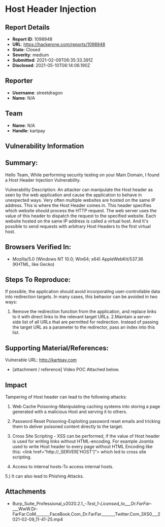 # Host Header Injection

## Report Details
- **Report ID**: 1098948
- **URL**: https://hackerone.com/reports/1098948
- **State**: Closed
- **Severity**: medium
- **Submitted**: 2021-02-09T06:35:33.391Z
- **Disclosed**: 2021-05-10T06:14:06.190Z

## Reporter
- **Username**: streetdragon
- **Name**: N/A

## Team
- **Name**: N/A
- **Handle**: kartpay

## Vulnerability Information
## Summary:
Hello Team,
While performing security testing on your Main Domain, I found a Host Header Injection Vulnerability.

Vulnerability Description:
An attacker can manipulate the Host header as seen by the web application and cause the application to behave in unexpected ways.
Very often multiple websites are hosted on the same IP address. This is where the Host Header comes in. This header specifies which website should process the HTTP request. The web server uses the value of this header to dispatch the request to the specified website. Each website hosted on the same IP address is called a virtual host. And It's possible to send requests with arbitrary Host Headers to the first virtual host.

## Browsers Verified In:

  * Mozilla/5.0 (Windows NT 10.0; Win64; x64) AppleWebKit/537.36 (KHTML, like Gecko) 

## Steps To Reproduce:
If possible, the application should avoid incorporating user-controllable data into redirection targets. In many cases, this behavior can be avoided in two ways:

  1. Remove the redirection function from the application, and replace links to it with direct links to the relevant target URLs.
  2.Maintain a server-side list of all URLs that are permitted for redirection. Instead of passing the target URL as a parameter to the redirector, pass an index into this list.

## Supporting Material/References:
Vulnerable URL: http://kartpay.com

  * [attachment / reference]
Video POC Attached below.

## Impact

Tampering of Host header can lead to the following attacks:
1) Web Cache Poisoning-Manipulating caching systems into storing a page generated with a malicious Host and serving it to others.

2) Password Reset Poisoning-Exploiting password reset emails and tricking them to deliver poisoned content directly to the target.

3) Cross Site Scripting - XSS can be performed, if the value of Host header is used for writing links without HTML-encoding. For example Joomla used to write Host header to every page without HTML Encoding like this: <link href=”http://_SERVER['HOST']”> which led to cross site scripting.

4) Access to internal hosts-To access internal hosts.

5.) It can also lead to Phishing Attacks.

## Attachments
- Burp_Suite_Professional_v2020.2.1_-_Test_1_-_Licensed_to___Dr.FarFar_-___WwW.Dr-FarFar.CoM_______FaceBook.Com_Dr.FarFar_______Twitter.Com_3XS0___2021-02-09_11-41-25.mp4
